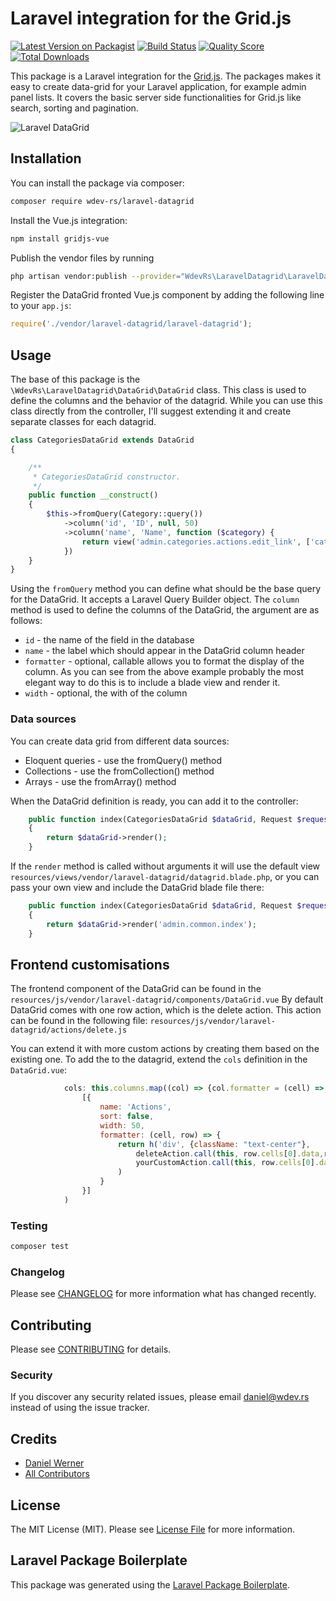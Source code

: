 # Laravel integration for the Grid.js

[![Latest Version on Packagist](https://img.shields.io/packagist/v/wdev-rs/laravel-datagrid.svg?style=flat-square)](https://packagist.org/packages/wdev-rs/laravel-datagrid)
[![Build Status](https://github.com/wdev-rs/laravel-datagrid/actions/workflows/test.yml/badge.svg)](https://github.com/wdev-rs/laravel-datagrid/actions/workflows/test.yml)
[![Quality Score](https://img.shields.io/scrutinizer/g/wdev-rs/laravel-datagrid.svg?style=flat-square)](https://scrutinizer-ci.com/g/wdev-rs/laravel-datagrid)
[![Total Downloads](https://img.shields.io/packagist/dt/wdev-rs/laravel-datagrid.svg?style=flat-square)](https://packagist.org/packages/wdev-rs/laravel-datagrid)

This package is a Laravel integration for the [Grid.js](https://gridjs.io/). The packages makes it easy to create data-grid for your Laravel application, for example admin panel lists.
It covers the basic server side functionalities for Grid.js like search, sorting and pagination.

![Laravel DataGrid](https://raw.githubusercontent.com/wdev-rs/laravel-datagrid/master/resources/img/laravel-datagrid.png)

## Installation

You can install the package via composer:

```bash
composer require wdev-rs/laravel-datagrid
```

Install the Vue.js integration:

```bash
npm install gridjs-vue
```

Publish the vendor files by running

```bash
php artisan vendor:publish --provider="WdevRs\LaravelDatagrid\LaravelDatagridServiceProvider"
```

Register the DataGrid fronted Vue.js component by adding the following line to your `app.js`:

```javascript
require('./vendor/laravel-datagrid/laravel-datagrid');
```

## Usage

The base of this package is the `\WdevRs\LaravelDatagrid\DataGrid\DataGrid` class. This class is used to define the 
columns and the behavior of the datagrid. While you can use this class directly from the controller, I'll 
suggest extending it and create separate classes for each datagrid.

``` php
class CategoriesDataGrid extends DataGrid
{

    /**
     * CategoriesDataGrid constructor.
     */
    public function __construct()
    {
        $this->fromQuery(Category::query())
            ->column('id', 'ID', null, 50)
            ->column('name', 'Name', function ($category) {
                return view('admin.categories.actions.edit_link', ['category' => $category])->render();
            })
    }
}
```

Using the `fromQuery` method you can define what should be the base query for the DataGrid. It accepts a Laravel Query Builder object.
The `column` method is used to define the columns of the DataGrid, the argument are as follows:
- `id` - the name of the field in the database
- `name` - the label which should appear in the DataGrid column header
- `formatter` - optional, callable allows you to format the display of the column. As you can see from the above example
  probably the most elegant way to do this is to include a blade view and render it.
- `width` - optional, the with of the column

### Data sources
You can create data grid from different data sources:
- Eloquent queries - use the fromQuery() method
- Collections - use the fromCollection() method
- Arrays - use the fromArray() method

When the DataGrid definition is ready, you can add it to the controller:

```php
    public function index(CategoriesDataGrid $dataGrid, Request $request)
    {
        return $dataGrid->render();
    }
```

If the `render` method is called without arguments it will use the default view `resources/views/vendor/laravel-datagrid/datagrid.blade.php`, 
or you can pass your own view and include the DataGrid blade file there:

```php
    public function index(CategoriesDataGrid $dataGrid, Request $request)
    {
        return $dataGrid->render('admin.common.index');
    }
```

## Frontend customisations

The frontend component of the DataGrid can be found in the `resources/js/vendor/laravel-datagrid/components/DataGrid.vue`
By default DataGrid comes with one row action, which is the delete action. This action can be found in the following file: 
`resources/js/vendor/laravel-datagrid/actions/delete.js`

You can extend it with more custom actions by creating them based on the existing one. To add the to the datagrid,
extend the `cols` definition in the `DataGrid.vue`:
```javascript
            cols: this.columns.map((col) => {col.formatter = (cell) => html(cell); return col;}).concat(
                [{
                    name: 'Actions',
                    sort: false,
                    width: 50,
                    formatter: (cell, row) => {
                        return h('div', {className: "text-center"},
                            deleteAction.call(this, row.cells[0].data,row.cells[1].data),
                            yourCustomAction.call(this, row.cells[0].data,row.cells[1].data)
                        )
                    }
                }]
            )
```

### Testing

``` bash
composer test
```

### Changelog

Please see [CHANGELOG](CHANGELOG.md) for more information what has changed recently.

## Contributing

Please see [CONTRIBUTING](CONTRIBUTING.md) for details.

### Security

If you discover any security related issues, please email daniel@wdev.rs instead of using the issue tracker.

## Credits

- [Daniel Werner](https://github.com/wdev-rs)
- [All Contributors](../../contributors)

## License

The MIT License (MIT). Please see [License File](LICENSE.md) for more information.

## Laravel Package Boilerplate

This package was generated using the [Laravel Package Boilerplate](https://laravelpackageboilerplate.com).
